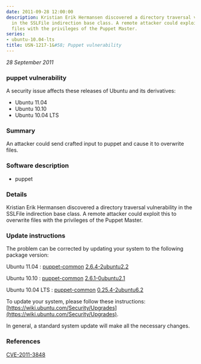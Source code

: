 ```yaml
---
date: 2011-09-28 12:00:00
description: Kristian Erik Hermansen discovered a directory traversal vulnerability
  in the SSLFile indirection base class. A remote attacker could exploit this to overwrite
  files with the privileges of the Puppet Master.
series:
- ubuntu-10.04-lts
title: USN-1217-1&#58; Puppet vulnerability
---
```


*28 September 2011*

### puppet vulnerability

A security issue affects these releases of Ubuntu and its derivatives:

* Ubuntu 11.04
* Ubuntu 10.10
* Ubuntu 10.04 LTS

### Summary

An attacker could send crafted input to puppet and cause it to overwrite files.

### Software description

* puppet 

### Details

Kristian Erik Hermansen discovered a directory traversal vulnerability in the SSLFile indirection base class. A remote attacker could exploit this to overwrite files with the privileges of the Puppet Master. 

### Update instructions

The problem can be corrected by updating your system to the following package version:

Ubuntu 11.04
 : [puppet-common](https://launchpad.net/ubuntu/+source/puppet) <span> [2.6.4-2ubuntu2.2](https://launchpad.net/ubuntu/+source/puppet/2.6.4-2ubuntu2.2) </span> 

Ubuntu 10.10
 : [puppet-common](https://launchpad.net/ubuntu/+source/puppet) <span> [2.6.1-0ubuntu2.1](https://launchpad.net/ubuntu/+source/puppet/2.6.1-0ubuntu2.1) </span> 

Ubuntu 10.04 LTS
 : [puppet-common](https://launchpad.net/ubuntu/+source/puppet) <span> [0.25.4-2ubuntu6.2](https://launchpad.net/ubuntu/+source/puppet/0.25.4-2ubuntu6.2) </span> 

To update your system, please follow these instructions: [https://wiki.ubuntu.com/Security/Upgrades](https://wiki.ubuntu.com/Security/Upgrades).

In general, a standard system update will make all the necessary changes. 

### References

 
 [CVE-2011-3848](http://people.ubuntu.com/~ubuntu-security/cve/CVE-2011-3848)